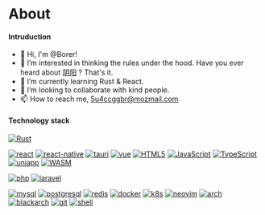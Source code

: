 # About

#### Intruduction
- 👋 Hi, I'm @Borer!
- 👀 I’m interested in thinking the rules under the hood. Have you ever heard about [阴阳](https://en.wikipedia.org/wiki/Yin_and_yang) ? That's it.
- 🌱 I’m currently learning Rust & React.
- 💞️ I’m looking to collaborate with kind people.
- 📫 How to reach me, 5u4ccggbr@mozmail.com

#### Technology stack
[![Rust](https://img.shields.io/badge/CS-Rust-red)](https://www.rust-lang.org)


[![react](https://img.shields.io/badge/frontend-react-%2337adff)](https://reactjs.org/)
[![react-native](https://img.shields.io/badge/frontend-react--native-%2337adff)](https://reactnative.dev/)
[![tauri](https://img.shields.io/badge/frontend-tauri-%2337adff)](https://tauri.app/)
[![vue](https://img.shields.io/badge/frontend-vue-%2337adff)](https://vuejs.org/)
[![HTML5](https://img.shields.io/badge/frontend-HTML5-%2337adff)](https://html.com/html5/)
[![JavaScript](https://img.shields.io/badge/frontend-JavaScript-%2337adff)](https://www.javascript.com/)
[![TypeScript](https://img.shields.io/badge/frontend-TypeScript-%2337adff)](https://www.typescriptlang.org/)
[![uniapp](https://img.shields.io/badge/frontend-uniapp-%2337adff)](https://uniapp.dcloud.io/)
[![WASM](https://img.shields.io/badge/frontend-WASM-%2337adff)](https://webassembly.org/)


[![php](https://img.shields.io/badge/backend-php-yellogreen)](https://php.net)
[![laravel](https://img.shields.io/badge/backend-laravel-yellogreen)](https://laravel.com)


[![mysql](https://img.shields.io/badge/tool-mysql-orange)](https://www.mysql.com)
[![postgresql](https://img.shields.io/badge/tool-postgresql-orange)](https://www.postgresql.org)
[![redis](https://img.shields.io/badge/tool-redis-orange)](https://redis.io)
[![docker](https://img.shields.io/badge/tool-docker-orange)](https://www.docker.com)
[![k8s](https://img.shields.io/badge/tool-k8s-orange)](https://kubernetes.io)
[![neovim](https://img.shields.io/badge/tool-neovim-orange)](https://neovim.io)
[![arch](https://img.shields.io/badge/tool-arch-orange)](https://archlinux.org)
[![blackarch](https://img.shields.io/badge/tool-blackarch-orange)](https://blackarch.org)
[![git](https://img.shields.io/badge/tool-git-orange)](https://git-scm.com/)
[![shell](https://img.shields.io/badge/tool-shell-orange)](https://www.gnu.org/software/bash/)
<!-- #### Contribution -->
  <!-- [Chinese simple](https://januborer.github.io/resume/) -->

